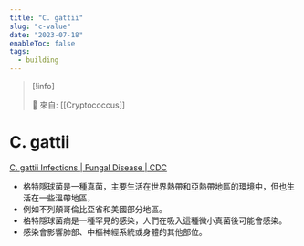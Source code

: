 ```yaml
---
title: "C. gattii"
slug: "c-value"
date: "2023-07-18"
enableToc: false
tags:
  - building
---
```


> [!info]
>
> 🌱 來自: [[Cryptococcus]]

# C. gattii

[C. gattii Infections | Fungal Disease | CDC](https://www.cdc.gov/fungal/diseases/cryptococcosis-gattii/index.html)

- 格特隱球菌是一種真菌，主要生活在世界熱帶和亞熱帶地區的環境中，但也生活在一些溫帶地區，
- 例如不列顛哥倫比亞省和美國部分地區。
- 格特隱球菌病是一種罕見的感染，人們在吸入這種微小真菌後可能會感染。
- 感染會影響肺部、中樞神經系統或身體的其他部位。
